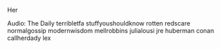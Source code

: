 Her

Audio:
    The Daily
    terribletfa
    stuffyoushouldknow
    rotten
    redscare
    normalgossip
    modernwisdom
    mellrobbins
    julialousi
    jre
    huberman
    conan
    callherdady
    lex